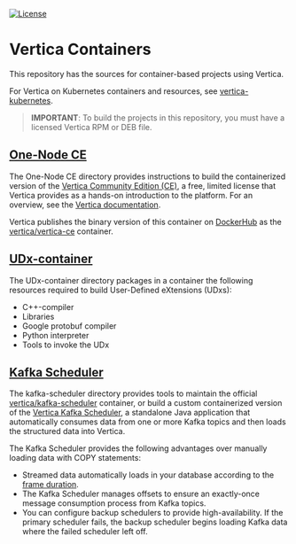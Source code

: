 [![License](https://img.shields.io/badge/License-Apache%202.0-orange.svg)](https://opensource.org/licenses/Apache-2.0)

# Vertica Containers

This repository has the sources for container-based projects using Vertica.

For Vertica on Kubernetes containers and resources, see [vertica-kubernetes](https://github.com/vertica/vertica-kubernetes).

> **IMPORTANT**: To build the projects in this repository, you must have a licensed Vertica RPM or DEB file.

## [One-Node CE](https://github.com/vertica/vertica-containers/tree/main/one-node-ce)

The One-Node CE directory provides instructions to build the containerized version of the [Vertica Community Edition (CE)](https://www.vertica.com/landing-page/start-your-free-trial-today/), a free, limited license that Vertica provides as a hands-on introduction to the platform. For an overview, see the [Vertica documentation](https://www.vertica.com/docs/latest/HTML/Content/Authoring/GettingStartedGuide/DownloadingAndStartingVM/DownloadingAndStartingVM.htm).

Vertica publishes the binary version of this container on [DockerHub](https://hub.docker.com/u/vertica) as the [vertica/vertica-ce](https://hub.docker.com/r/vertica/vertica-ce) container.


## [UDx-container](https://github.com/vertica/vertica-containers/tree/main/UDx-container)

The UDx-container directory packages in a container the following resources required to build User-Defined eXtensions (UDxs):
- C++-compiler
- Libraries
- Google protobuf compiler
- Python interpreter
- Tools to invoke the UDx

## [Kafka Scheduler](vertica-kafka-scheduler)

The kafka-scheduler directory provides tools to maintain the official [vertica/kafka-scheduler](https://hub.docker.com/r/vertica/kafka-scheduler) container, or build a custom containerized version of the [Vertica Kafka Scheduler](https://www.vertica.com/docs/latest/HTML/Content/Authoring/KafkaIntegrationGuide/AutomaticallyCopyingDataFromKafka.htm), a standalone Java application that automatically consumes data from one or more Kafka topics and then loads the structured data into Vertica.

The Kafka Scheduler provides the following advantages over manually loading data with COPY statements:
- Streamed data automatically loads in your database according to the [frame duration](https://www.vertica.com/docs/latest/HTML/Content/Authoring/KafkaIntegrationGuide/ChoosingFrameDuration.htm).
- The Kafka Scheduler manages offsets to ensure an exactly-once message consumption process from Kafka topics.
- You can configure backup schedulers to provide high-availability. If the primary scheduler fails, the backup scheduler begins loading Kafka data where the failed scheduler left off.